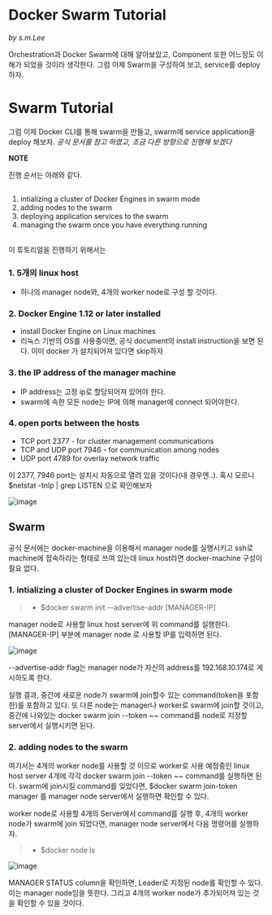 Docker Swarm Tutorial
=====================
*by s.m.Lee*

Orchestration과 Docker Swarm에 대해 알아보았고, Component 또한 어느정도 이해가 되었을 것이라 생각한다.
그럼 이제 Swarm을 구성하여 보고, service를 deploy 하자.

# Swarm Tutorial #

그럼 이제 Docker CLI를 통해 swarm을 만들고, swarm에 service application을 deploy 해보자.
*공식 문서를 참고 하였고, 조금 다른 방향으로 진행해 보겠다*

**NOTE**

진행 순서는 아래와 같다.
##
 1. intializing a cluster of Docker Engines in swarm mode
 2. adding nodes to the swarm
 3. deploying application services to the swarm
 4. managing the swarm once you have everything running
##

이 튜토리얼을 진행하기 위해서는 

### 1. 5개의 linux host

   - 하나의 manager node와, 4개의 worker node로 구성 할 것이다.

### 2. Docker Engine 1.12 or later installed 

   - install Docker Engine on Linux machines
   - 리눅스 기반의 OS를 사용중이면, 공식 document의 install instruction을 보면 된다.
     이미 docker 가 설치되어져 있다면 skip하자

### 3. the IP address of the manager machine

   - IP address는 고정 ip로 할당되어져 있어야 한다.
   - swarm에 속한 모든 node는 IP에 의해 manager에 connect 되어야한다.

### 4. open ports between the hosts

   - TCP port 2377 - for cluster management communications
   - TCP and UDP port 7946 - for communication among nodes
   - UDP port 4789 for overlay network traffic

이 2377, 7946 port는 설치시 자동으로 열려 있을 것이다(내 경우엔..). 혹시 모르니 $netstat -tnlp | grep LISTEN 으로 확인해보자

![image](https://user-images.githubusercontent.com/20153890/40533128-b3342792-603c-11e8-8988-5a7d6ab31280.png)


## Swarm

공식 문서에는 docker-machine을 이용해서 manager node를 실행시키고 ssh로 machine에 접속하라는 형태로 쓰여 있는데
linux host라면 docker-machine 구성이 필요 없다.

### 1. intializing a cluster of Docker Engines in swarm mode

> - $docker swarm init --advertise-addr [MANAGER-IP]

manager node로 사용할 linux host server에 위 command를 실행한다. [MANAGER-IP] 부분에 manager node 로 사용할 IP를 입력하면 된다.

![image](https://user-images.githubusercontent.com/20153890/40534751-0bfa467c-6042-11e8-80cb-4ad6b612a9ec.png)

--advertise-addr flag는 manager node가 자신의 address를 192.168.10.174로 게시하도록 한다.

실행 결과, 중간에 새로운 node가 swarm에 join할수 있는 command(token을 포함한)를 포함하고 있다. 또 다른 node는 manager나 worker로 swarm에 join할 것이고, 
중간에 나와있는 docker swarm join --token ~~ command를 node로 지정할 server에서 실행시키면 된다.

### 2. adding nodes to the swarm

여기서는 4개의 worker node를 사용할 것 이므로 worker로 사용 예정중인 linux host server 4개에 각각 docker swarm join --token ~~ command를 실행하면 된다.
swarm에 join시킬 command를 잊었다면, $docker swarm join-token manager 를 manager node server에서 실행하면 확인할 수 있다.

worker node로 사용할 4개의 Server에서 command를 실행 후, 4개의 worker node가 swarm에 join 되었다면, manager node server에서 다음 명령어를 실행하자.

> - $docker node ls 

![image](https://user-images.githubusercontent.com/20153890/40535271-918f8dc8-6043-11e8-86da-4219bf45cfeb.png)

MANAGER STATUS column을 확인하면, Leader로 지정된 node를 확인할 수 있다. 이는 manager node임을 뜻한다.
그리고 4개의 worker node가 추가되어져 있는 것을 확인할 수 있을 것이다. 
